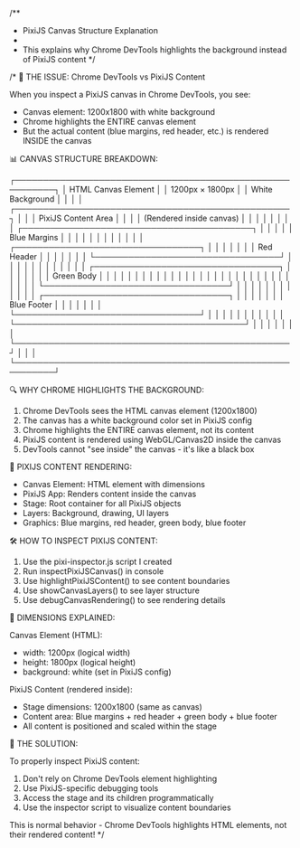 /**
 * PixiJS Canvas Structure Explanation
 * 
 * This explains why Chrome DevTools highlights the background instead of PixiJS content
 */

/*
🎯 THE ISSUE: Chrome DevTools vs PixiJS Content

When you inspect a PixiJS canvas in Chrome DevTools, you see:
- Canvas element: 1200x1800 with white background
- Chrome highlights the ENTIRE canvas element
- But the actual content (blue margins, red header, etc.) is rendered INSIDE the canvas

📊 CANVAS STRUCTURE BREAKDOWN:

┌─────────────────────────────────────────────────────────┐
│                    HTML Canvas Element                   │
│                    1200px × 1800px                      │
│                   White Background                       │
│                                                         │
│  ┌─────────────────────────────────────────────────┐    │
│  │              PixiJS Content Area                │    │
│  │            (Rendered inside canvas)              │    │
│  │                                                 │    │
│  │  ┌─────────────────────────────────────────┐    │    │
│  │  │           Blue Margins                  │    │    │
│  │  │                                         │    │    │
│  │  │  ┌─────────────────────────────────┐    │    │    │
│  │  │  │        Red Header               │    │    │    │
│  │  │  └─────────────────────────────────┘    │    │    │
│  │  │                                         │    │    │
│  │  │  ┌─────────────────────────────────┐    │    │    │
│  │  │  │        Green Body                │    │    │    │
│  │  │  │                                 │    │    │    │
│  │  │  │                                 │    │    │    │
│  │  │  │                                 │    │    │    │
│  │  │  └─────────────────────────────────┘    │    │    │
│  │  │                                         │    │    │
│  │  │  ┌─────────────────────────────────┐    │    │    │
│  │  │  │        Blue Footer              │    │    │    │
│  │  │  └─────────────────────────────────┘    │    │    │
│  │  │                                         │    │    │
│  │  └─────────────────────────────────────────┘    │    │
│  │                                                 │    │
│  └─────────────────────────────────────────────────┘    │
│                                                         │
└─────────────────────────────────────────────────────────┘

🔍 WHY CHROME HIGHLIGHTS THE BACKGROUND:

1. Chrome DevTools sees the HTML canvas element (1200x1800)
2. The canvas has a white background color set in PixiJS config
3. Chrome highlights the ENTIRE canvas element, not its content
4. PixiJS content is rendered using WebGL/Canvas2D inside the canvas
5. DevTools cannot "see inside" the canvas - it's like a black box

🎨 PIXIJS CONTENT RENDERING:

- Canvas Element: HTML element with dimensions
- PixiJS App: Renders content inside the canvas
- Stage: Root container for all PixiJS objects
- Layers: Background, drawing, UI layers
- Graphics: Blue margins, red header, green body, blue footer

🛠️ HOW TO INSPECT PIXIJS CONTENT:

1. Use the pixi-inspector.js script I created
2. Run inspectPixiJSCanvas() in console
3. Use highlightPixiJSContent() to see content boundaries
4. Use showCanvasLayers() to see layer structure
5. Use debugCanvasRendering() to see rendering details

📏 DIMENSIONS EXPLAINED:

Canvas Element (HTML):
- width: 1200px (logical width)
- height: 1800px (logical height)
- background: white (set in PixiJS config)

PixiJS Content (rendered inside):
- Stage dimensions: 1200x1800 (same as canvas)
- Content area: Blue margins + red header + green body + blue footer
- All content is positioned and scaled within the stage

🎯 THE SOLUTION:

To properly inspect PixiJS content:
1. Don't rely on Chrome DevTools element highlighting
2. Use PixiJS-specific debugging tools
3. Access the stage and its children programmatically
4. Use the inspector script to visualize content boundaries

This is normal behavior - Chrome DevTools highlights HTML elements, not their rendered content!
*/


